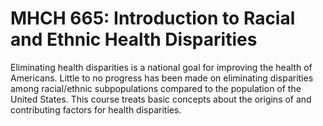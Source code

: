 # MHCH 665: Introduction to Racial and Ethnic Health Disparities

Eliminating health disparities is a national goal for improving the health of Americans. Little to no progress has been made on eliminating disparities among racial/ethnic subpopulations compared to the population of the United States. This course treats basic concepts about the origins of and contributing factors for health disparities.